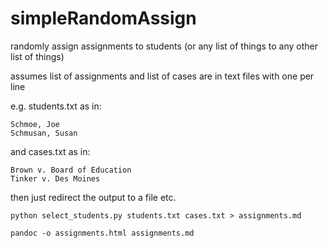 # simpleRandomAssign

randomly assign assignments to students (or any list of things to any other list of things)

assumes list of assignments and list of cases are in text files with one per line

e.g. students.txt as in:

```
Schmoe, Joe
Schmusan, Susan
```

and cases.txt as in:

```
Brown v. Board of Education
Tinker v. Des Moines
```

then just redirect the output to a file etc.

```
python select_students.py students.txt cases.txt > assignments.md

pandoc -o assignments.html assignments.md

```
